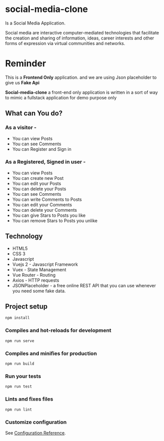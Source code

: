 # social-media-clone

Is a Social Media Application.

Social media are interactive computer-mediated technologies that facilitate the creation and sharing of information, ideas, career interests and other forms of expression via virtual communities and networks.

# Reminder

This is a **Frontend Only** application. and we are using Json placeholder to give us **Fake Api**

**Social-media-clone** a front-end only application is written in a sort of way to mimic a fullstack application for demo purpose only

## What can You do?

### As a visitor -

- You can view Posts
- You can see Comments
- You can Register and Sign in

### As a Registered, Signed in user -

- You can view Posts
- You can create new Post
- You can edit your Posts
- You can delete your Posts
- You can see Comments
- You can write Comments to Posts
- You can edit your Comments
- You can delete your Comments
- You can give Stars to Posts you like
- You can remove Stars to Posts you unlike

## Technology

- HTML5
- CSS 3
- Javascript
- Vuejs 2 - Javascript Framework
- Vuex - State Management
- Vue Router - Routing
- Axios - HTTP requests
- JSONPlaceholder - a free online REST API that you can use whenever you need some fake data.

## Project setup

```
npm install
```

### Compiles and hot-reloads for development

```
npm run serve
```

### Compiles and minifies for production

```
npm run build
```

### Run your tests

```
npm run test
```

### Lints and fixes files

```
npm run lint
```

### Customize configuration

See [Configuration Reference](https://cli.vuejs.org/config/).
